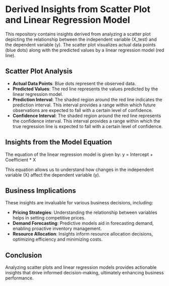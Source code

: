 # Derived Insights from Scatter Plot and Linear Regression Model

This repository contains insights derived from analyzing a scatter plot depicting the relationship between the independent variable (X_test) and the dependent variable (y). The scatter plot visualizes actual data points (blue dots) along with the predicted values by a linear regression model (red line).

## Scatter Plot Analysis

- **Actual Data Points**: Blue dots represent the observed data.
- **Predicted Values**: The red line represents the values predicted by the linear regression model.
- **Prediction Interval**: The shaded region around the red line indicates the prediction interval. This interval provides a range within which future observations are expected to fall with a certain level of confidence.
- **Confidence Interval**: The shaded region around the red line represents the confidence interval. This interval provides a range within which the true regression line is expected to fall with a certain level of confidence.

## Insights from the Model Equation

The equation of the linear regression model is given by:
y = Intercept + Coefficient * X

This equation allows us to understand how changes in the independent variable (X) affect the dependent variable (y).

## Business Implications

These insights are invaluable for various business decisions, including:

- **Pricing Strategies**: Understanding the relationship between variables helps in setting competitive prices.
- **Demand Forecasting**: Predictive models aid in forecasting demand, enabling proactive inventory management.
- **Resource Allocation**: Insights inform resource allocation decisions, optimizing efficiency and minimizing costs.

## Conclusion

Analyzing scatter plots and linear regression models provides actionable insights that drive informed decision-making, ultimately enhancing business performance.
